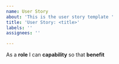 ```yaml
---
name: User Story
about: 'This is the user story template '
title: 'User Story: <title>'
labels: ''
assignees: ''

---
```


As a **role** I can  **capability** so that  **benefit**
